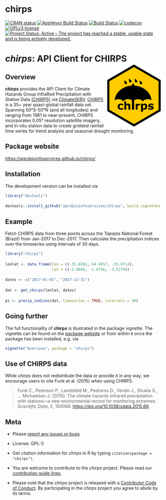 
# chirps

<!-- badges: start -->

[![CRAN
status](https://www.r-pkg.org/badges/version/chirps)](https://cran.r-project.org/package=chirps)
[![AppVeyor Build
Status](https://ci.appveyor.com/api/projects/status/github/agrobioinfoservices/chirps?branch=master&svg=true)](https://ci.appveyor.com/project/kauedesousa/chirps)
[![Build
Status](https://travis-ci.org/agrobioinfoservices/chirps.svg?branch=master)](https://travis-ci.org/agrobioinfoservices/chirps)
[![codecov](https://codecov.io/gh/agrobioinfoservices/chirps/master.svg)](https://codecov.io/github/agrobioinfoservices/chirps?branch=master)
[![GPLv3
license](https://img.shields.io/badge/License-GPLv3-blue.svg)](https://www.r-project.org/Licenses/GPL-3)
[![Project Status: Active – The project has reached a stable, usable
state and is being actively
developed.](https://www.repostatus.org/badges/latest/active.svg)](https://www.repostatus.org/#active)
<!-- badges: end -->

# *chirps*: API Client for CHIRPS <img align="right" src="man/figures/logo.png">

## Overview

**chirps** provides the API Client for Climate Hazards Group InfraRed
Precipitation with Station Data
[(CHIRPS)](https://www.chc.ucsb.edu/data/chirps) via
[ClimateSERV](https://climateserv.readthedocs.io/en/latest/index.html).
[CHIRPS](https://www.chc.ucsb.edu/data/chirps) is a 35+ year
quasi-global rainfall data set. Spanning 50°S-50°N (and all longitudes)
and ranging from 1981 to near-present, CHIRPS incorporates 0.05°
resolution satellite imagery, and in-situ station data to create gridded
rainfall time series for trend analysis and seasonal drought monitoring.

## Package website

<https://agrobioinfoservices.github.io/chirps/>

## Installation

The development version can be installed via

``` r
library("devtools")

devtools::install_github("agrobioinfoservices/chirps", build_vignettes = TRUE)
```

## Example

Fetch CHIRPS data from three points across the *Tapajós* National Forest
(Brazil) from Jan-2017 to Dec-2017. Then calculate the precipitation
indices over the timeseries using intervals of 30 days.

``` r
library("chirps")

lonlat <- data.frame(lon = c(-55.0281,-54.9857, -55.0714),
                     lat = c(-2.8094, -2.8756, -3.5279))

dates <- c("2017-01-01", "2017-12-31")

dat <- get_chirps(lonlat, dates)

pi <- precip_indices(dat, timeseries = TRUE, intervals = 30)
```

## Going further

The full functionality of **chirps** is illustrated in the package
vignette. The vignette can be found on the [package
website](https://agrobioinfoservices.github.io/chirps/) or from within
`R` once the package has been installed, e.g. via

``` r
vignette("Overview", package = "chirps")
```

## Use of CHIRPS data

While *chirps* does not redistribute the data or provide it in any way,
we encourage users to cite Funk et al. (2015) when using CHIRPS.

> Funk C., Peterson P., Landsfeld M., Pedreros D., Verdin J., Shukla S.,
> … Michaelsen J. (2015). The climate hazards infrared precipitation
> with stations—a new environmental record for monitoring extremes.
> *Scientific Data*, 2, 150066. <https://doi.org/10.1038/sdata.2015.66>.

## Meta

  - Please [report any issues or
    bugs](https://github.com/agrobioinfoservices/chirps/issues).

  - License: GPL-3

  - Get citation information for *chirps* in R by typing
    `citation(package = "chirps")`.

  - You are welcome to contribute to the *chirps* project. Please read
    our [contribution guide lines](CONTRIBUTING.md).

  - Please note that the *chirps* project is released with a
    [Contributor Code of Conduct](CODE_OF_CONDUCT.md). By participating
    in the *chirps* project you agree to abide by its terms.
